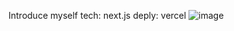 Introduce myself
tech: next.js
deply: vercel
![image](https://user-images.githubusercontent.com/93252094/180718052-a9a47d94-fa9d-4ceb-a58f-e326920953b4.png)
